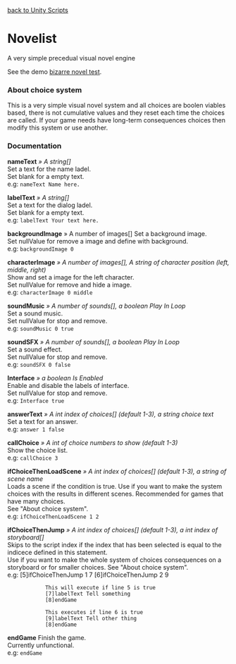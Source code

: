﻿[back to Unity Scripts](../)  

# Novelist
A very simple precedual visual novel engine  

See the demo [bizarre novel test](https://github.com/HermesPasser/unity-scripts/releases/download/1/unity-scripts.zip).

### About choice system

This is a very simple visual novel system and all choices are boolen viables based, there is not cumulative values and they reset each time the choices are called. If your game needs have long-term consequences choices then modify this system or use another.

### Documentation

**nameText** *» A string[]*  
Set a text for the name ladel.  
Set blank for a empty text.  
e.g: `nameText Name here.`  

**labelText** *» A string[]*  
Set a text for the dialog ladel.   
Set blank for a empty text.  
e.g: `labelText Your text here.` 

**backgroundImage** » A number of images[] 
Set a background image.  
Set nullValue for remove a image and define with background.  
e.g: `backgroundImage 0` 

**characterImage** *»  A number of images[], A string of character position (left, middle, right)*  
Show and set a image for the left character.  
Set nullValue for remove and hide a image.  
e.g: `characterImage 0 middle`  

**soundMusic** *» A number of sounds[], a boolean Play In Loop*  
Set a sound music.  
Set nullValue for stop and remove.  
e.g: `soundMusic 0 true`  

**soundSFX** *» A number of sounds[], a boolean Play In Loop*  
Set a sound effect.  
Set nullValue for stop and remove.  
e.g: `soundSFX 0 false`  

**Interface** *» a boolean Is Enabled*  
Enable and disable the labels of interface.  
Set nullValue for stop and remove.  
e.g: `Interface true`  

**answerText** *» A int index of choices[] (default 1-3), a string choice text*  
Set a text for an answer.  
e.g: `answer 1 false`  

**callChoice** *» A int of choice numbers to show (default 1-3)*  
Show the choice list.  
e.g: `callChoice 3`  

**ifChoiceThenLoadScene** *» A int index of choices[] (default 1-3), a string of scene name*  
Loads a scene if the condition is true. Use if you want to make the system choices with the results in different scenes. Recommended for games that have many choices.  
See "About choice system".  
e.g: `ifChoiceThenLoadScene 1 2`  

**ifChoiceThenJump** *» A int index of choices[] (default 1-3), a int index of storyboard[]*  
Skips to the script index if the index that has been selected is equal to the indicece defined in this statement.  
Use if you want to make the whole system of choices consequences on a storyboard or for smaller choices.
See "About choice system".  
e.g:
				[5]ifChoiceThenJump 1 7
				[6]ifChoiceThenJump 2 9
				
				This will execute if line 5 is true
				[7]labelText Tell something
				[8]endGame
				
				This executes if line 6 is true
				[9]labelText Tell other thing
				[8]endGame


**endGame**
Finish the game.  
Currently unfunctional.  
e.g: `endGame`
